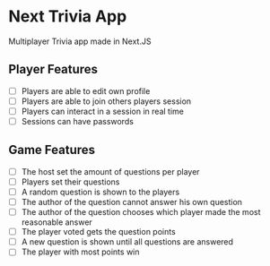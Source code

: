 # Next Trivia App
Multiplayer Trivia app made in Next.JS

## Player Features
- [ ] Players are able to edit own profile
- [ ] Players are able to join others players session
- [ ] Players can interact in a session in real time
- [ ] Sessions can have passwords

## Game Features
- [ ] The host set the amount of questions per player
- [ ] Players set their questions
- [ ] A random question is shown to the players
- [ ] The author of the question cannot answer his own question
- [ ] The author of the question chooses which player made the most reasonable answer
- [ ] The player voted gets the question points
- [ ] A new question is shown until all questions are answered
- [ ] The player with most points win
